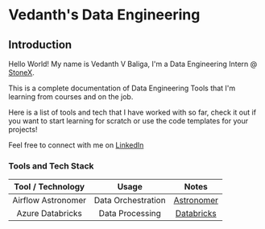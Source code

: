 # Vedanth's Data Engineering

## Introduction

Hello World! My name is Vedanth V Baliga, I'm a Data Engineering Intern @ [StoneX](https://www.stonex.com/). 

This is a complete documentation of Data Engineering Tools that I'm learning from courses and on the job. 

Here is a list of tools and tech that I have worked with so far, check it out if you want to start learning for scratch or use the code templates for your projects!

Feel free to connect with me on [LinkedIn](https://www.linkedin.com/in/vedanthbaliga/)

### Tools and Tech Stack

| **Tool / Technology** | **Usage** | **Notes** |
| :---:   | :---: | :---: |
| Airflow Astronomer | Data Orchestration | [Astronomer](https://vedanthv.github.io/data-engg-docs/astronomer/)|
| Azure Databricks | Data Processing | [Databricks](https://vedanthv.github.io/data-engg-docs/databricks/)|
